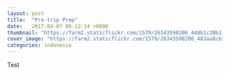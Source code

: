 ```yaml
---
layout: post
title:  "Pre-trip Prep"
date:   2017-04-07 00:12:14 +0800
thumbnail: "https://farm2.staticflickr.com/1579/26343598206_448b1c38b1_z_d.jpg"
cover_image: "https://farm2.staticflickr.com/1579/26343598206_483aa8cb1d_k_d.jpg"
categories: indonesia
---
```


Test
